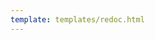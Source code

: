 ```yaml
---
template: templates/redoc.html
---
```


<redoc spec-url={{base_path}}/apis/restapis/totp.yaml></redoc>
<script src="https://cdn.jsdelivr.net/npm/redoc@next/bundles/redoc.standalone.js"> </script>
